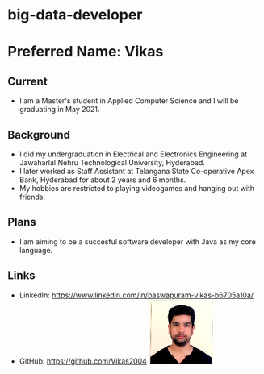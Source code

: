 # big-data-developer

# Preferred Name: Vikas

## Current
- I am a Master's student in Applied Computer Science and I will be graduating in May 2021.

## Background
- I did my undergraduation in Electrical and Electronics Engineering at Jawaharlal Nehru Technological University, Hyderabad. 
- I later worked as Staff Assistant at Telangana State Co-operative Apex Bank, Hyderabad for about 2 years and 6 months.
- My hobbies are restricted to playing videogames and hanging out with friends.

## Plans
- I am aiming to be a succesful software developer with Java as my core language. 

## Links

- LinkedIn: https://www.linkedin.com/in/baswapuram-vikas-b6705a10a/
- GitHub: https://github.com/Vikas2004
![](profile.jpg)
